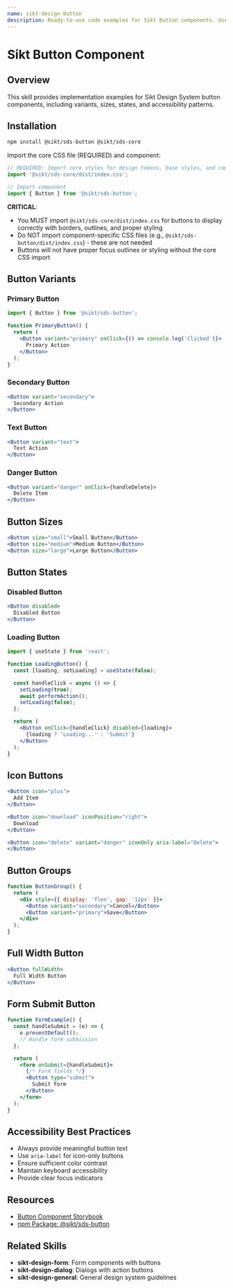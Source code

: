 ```yaml
---
name: sikt-design-button
description: Ready-to-use code examples for Sikt Button components. Use when developers ask "How do I use a button?", "Show me button variants", "How to style buttons?", or need button implementations with different styles and states.
---
```


# Sikt Button Component

## Overview

This skill provides implementation examples for Sikt Design System button components, including variants, sizes, states, and accessibility patterns.

## Installation

```bash
npm install @sikt/sds-button @sikt/sds-core
```

Import the core CSS file (REQUIRED) and component:

```js
// REQUIRED: Import core styles for design tokens, base styles, and component styling
import '@sikt/sds-core/dist/index.css';

// Import component
import { Button } from '@sikt/sds-button';
```

**CRITICAL**:
- You MUST import `@sikt/sds-core/dist/index.css` for buttons to display correctly with borders, outlines, and proper styling
- Do NOT import component-specific CSS files (e.g., `@sikt/sds-button/dist/index.css`) - these are not needed
- Buttons will not have proper focus outlines or styling without the core CSS import

## Button Variants

### Primary Button

```jsx
import { Button } from '@sikt/sds-button';

function PrimaryButton() {
  return (
    <Button variant="primary" onClick={() => console.log('Clicked')}>
      Primary Action
    </Button>
  );
}
```

### Secondary Button

```jsx
<Button variant="secondary">
  Secondary Action
</Button>
```

### Text Button

```jsx
<Button variant="text">
  Text Action
</Button>
```

### Danger Button

```jsx
<Button variant="danger" onClick={handleDelete}>
  Delete Item
</Button>
```

## Button Sizes

```jsx
<Button size="small">Small Button</Button>
<Button size="medium">Medium Button</Button>
<Button size="large">Large Button</Button>
```

## Button States

### Disabled Button

```jsx
<Button disabled>
  Disabled Button
</Button>
```

### Loading Button

```jsx
import { useState } from 'react';

function LoadingButton() {
  const [loading, setLoading] = useState(false);

  const handleClick = async () => {
    setLoading(true);
    await performAction();
    setLoading(false);
  };

  return (
    <Button onClick={handleClick} disabled={loading}>
      {loading ? 'Loading...' : 'Submit'}
    </Button>
  );
}
```

## Icon Buttons

```jsx
<Button icon="plus">
  Add Item
</Button>

<Button icon="download" iconPosition="right">
  Download
</Button>

<Button icon="delete" variant="danger" iconOnly aria-label="Delete">
</Button>
```

## Button Groups

```jsx
function ButtonGroup() {
  return (
    <div style={{ display: 'flex', gap: '12px' }}>
      <Button variant="secondary">Cancel</Button>
      <Button variant="primary">Save</Button>
    </div>
  );
}
```

## Full Width Button

```jsx
<Button fullWidth>
  Full Width Button
</Button>
```

## Form Submit Button

```jsx
function FormExample() {
  const handleSubmit = (e) => {
    e.preventDefault();
    // Handle form submission
  };

  return (
    <form onSubmit={handleSubmit}>
      {/* Form fields */}
      <Button type="submit">
        Submit Form
      </Button>
    </form>
  );
}
```

## Accessibility Best Practices

- Always provide meaningful button text
- Use `aria-label` for icon-only buttons
- Ensure sufficient color contrast
- Maintain keyboard accessibility
- Provide clear focus indicators

## Resources

- [Button Component Storybook](https://designsystem.sikt.no/storybook/?path=/docs/components-button-readme--docs)
- [npm Package: @sikt/sds-button](https://www.npmjs.com/package/@sikt/sds-button)

## Related Skills

- **sikt-design-form**: Form components with buttons
- **sikt-design-dialog**: Dialogs with action buttons
- **sikt-design-general**: General design system guidelines
